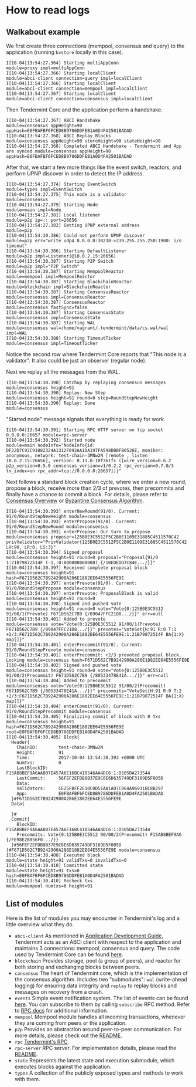 # How to read logs

## Walkabout example

We first create three connections (mempool, consensus and query) to the
application (running `kvstore` locally in this case).

    I[10-04|13:54:27.364] Starting multiAppConn                        module=proxy impl=multiAppConn
    I[10-04|13:54:27.366] Starting localClient                         module=abci-client connection=query impl=localClient
    I[10-04|13:54:27.366] Starting localClient                         module=abci-client connection=mempool impl=localClient
    I[10-04|13:54:27.367] Starting localClient                         module=abci-client connection=consensus impl=localClient

Then Tendermint Core and the application perform a handshake.

    I[10-04|13:54:27.367] ABCI Handshake                               module=consensus appHeight=90 appHash=E0FBAFBF6FCED8B9786DDFEB1A0D4FA2501BADAD
    I[10-04|13:54:27.368] ABCI Replay Blocks                           module=consensus appHeight=90 storeHeight=90 stateHeight=90
    I[10-04|13:54:27.368] Completed ABCI Handshake - Tendermint and App are synced module=consensus appHeight=90 appHash=E0FBAFBF6FCED8B9786DDFEB1A0D4FA2501BADAD

After that, we start a few more things like the event switch, reactors,
and perform UPNP discover in order to detect the IP address.

    I[10-04|13:54:27.374] Starting EventSwitch                         module=types impl=EventSwitch
    I[10-04|13:54:27.375] This node is a validator                     module=consensus
    I[10-04|13:54:27.379] Starting Node                                module=main impl=Node
    I[10-04|13:54:27.381] Local listener                               module=p2p ip=:: port=26656
    I[10-04|13:54:27.382] Getting UPNP external address                module=p2p
    I[10-04|13:54:30.386] Could not perform UPNP discover              module=p2p err="write udp4 0.0.0.0:38238->239.255.255.250:1900: i/o timeout"
    I[10-04|13:54:30.386] Starting DefaultListener                     module=p2p impl=Listener(@10.0.2.15:26656)
    I[10-04|13:54:30.387] Starting P2P Switch                          module=p2p impl="P2P Switch"
    I[10-04|13:54:30.387] Starting MempoolReactor                      module=mempool impl=MempoolReactor
    I[10-04|13:54:30.387] Starting BlockchainReactor                   module=blockchain impl=BlockchainReactor
    I[10-04|13:54:30.387] Starting ConsensusReactor                    module=consensus impl=ConsensusReactor
    I[10-04|13:54:30.387] ConsensusReactor                             module=consensus fastSync=false
    I[10-04|13:54:30.387] Starting ConsensusState                      module=consensus impl=ConsensusState
    I[10-04|13:54:30.387] Starting WAL                                 module=consensus wal=/home/vagrant/.tendermint/data/cs.wal/wal impl=WAL
    I[10-04|13:54:30.388] Starting TimeoutTicker                       module=consensus impl=TimeoutTicker

Notice the second row where Tendermint Core reports that "This node is a
validator". It also could be just an observer (regular node).

Next we replay all the messages from the WAL.

    I[10-04|13:54:30.390] Catchup by replaying consensus messages      module=consensus height=91
    I[10-04|13:54:30.390] Replay: New Step                             module=consensus height=91 round=0 step=RoundStepNewHeight
    I[10-04|13:54:30.390] Replay: Done                                 module=consensus

"Started node" message signals that everything is ready for work.

    I[10-04|13:54:30.391] Starting RPC HTTP server on tcp socket 0.0.0.0:26657 module=rpc-server
    I[10-04|13:54:30.392] Started node                                 module=main nodeInfo="NodeInfo{id: DF22D7C92C91082324A1312F092AA1DA197FA598DBBFB6526E, moniker: anonymous, network: test-chain-3MNw2N [remote , listen 10.0.2.15:26656], version: 0.11.0-10f361fc ([wire_version=0.6.2 p2p_version=0.5.0 consensus_version=v1/0.2.2 rpc_version=0.7.0/3 tx_index=on rpc_addr=tcp://0.0.0.0:26657])}"

Next follows a standard block creation cycle, where we enter a new
round, propose a block, receive more than 2/3 of prevotes, then
precommits and finally have a chance to commit a block. For details,
please refer to [Consensus
Overview](./introduction.md#consensus-overview) or [Byzantine Consensus
Algorithm](./spec/consensus).

    I[10-04|13:54:30.393] enterNewRound(91/0). Current: 91/0/RoundStepNewHeight module=consensus
    I[10-04|13:54:30.393] enterPropose(91/0). Current: 91/0/RoundStepNewRound module=consensus
    I[10-04|13:54:30.393] enterPropose: Our turn to propose            module=consensus proposer=125B0E3C5512F5C2B0E1109E31885C4511570C42 privValidator="PrivValidator{125B0E3C5512F5C2B0E1109E31885C4511570C42 LH:90, LR:0, LS:3}"
    I[10-04|13:54:30.394] Signed proposal                              module=consensus height=91 round=0 proposal="Proposal{91/0 1:21B79872514F (-1,:0:000000000000) {/10EDEDD7C84E.../}}"
    I[10-04|13:54:30.397] Received complete proposal block             module=consensus height=91 hash=F671D562C7B9242900A286E1882EE64E5556FE9E
    I[10-04|13:54:30.397] enterPrevote(91/0). Current: 91/0/RoundStepPropose module=consensus
    I[10-04|13:54:30.397] enterPrevote: ProposalBlock is valid         module=consensus height=91 round=0
    I[10-04|13:54:30.398] Signed and pushed vote                       module=consensus height=91 round=0 vote="Vote{0:125B0E3C5512 91/00/1(Prevote) F671D562C7B9 {/89047FFC21D8.../}}" err=null
    I[10-04|13:54:30.401] Added to prevote                             module=consensus vote="Vote{0:125B0E3C5512 91/00/1(Prevote) F671D562C7B9 {/89047FFC21D8.../}}" prevotes="VoteSet{H:91 R:0 T:1 +2/3:F671D562C7B9242900A286E1882EE64E5556FE9E:1:21B79872514F BA{1:X} map[]}"
    I[10-04|13:54:30.401] enterPrecommit(91/0). Current: 91/0/RoundStepPrevote module=consensus
    I[10-04|13:54:30.401] enterPrecommit: +2/3 prevoted proposal block. Locking module=consensus hash=F671D562C7B9242900A286E1882EE64E5556FE9E
    I[10-04|13:54:30.402] Signed and pushed vote                       module=consensus height=91 round=0 vote="Vote{0:125B0E3C5512 91/00/2(Precommit) F671D562C7B9 {/80533478E41A.../}}" err=null
    I[10-04|13:54:30.404] Added to precommit                           module=consensus vote="Vote{0:125B0E3C5512 91/00/2(Precommit) F671D562C7B9 {/80533478E41A.../}}" precommits="VoteSet{H:91 R:0 T:2 +2/3:F671D562C7B9242900A286E1882EE64E5556FE9E:1:21B79872514F BA{1:X} map[]}"
    I[10-04|13:54:30.404] enterCommit(91/0). Current: 91/0/RoundStepPrecommit module=consensus
    I[10-04|13:54:30.405] Finalizing commit of block with 0 txs        module=consensus height=91 hash=F671D562C7B9242900A286E1882EE64E5556FE9E root=E0FBAFBF6FCED8B9786DDFEB1A0D4FA2501BADAD
    I[10-04|13:54:30.405] Block{
      Header{
        ChainID:        test-chain-3MNw2N
        Height:         91
        Time:           2017-10-04 13:54:30.393 +0000 UTC
        NumTxs:         0
        LastBlockID:    F15AB8BEF9A6AAB07E457A6E16BC410546AA4DC6:1:D505DA273544
        LastCommit:     56FEF2EFDB8B37E9C6E6D635749DF3169D5F005D
        Data:
        Validators:     CE25FBFF2E10C0D51AA1A07C064A96931BC8B297
        App:            E0FBAFBF6FCED8B9786DDFEB1A0D4FA2501BADAD
      }#F671D562C7B9242900A286E1882EE64E5556FE9E
      Data{

      }#
      Commit{
        BlockID:    F15AB8BEF9A6AAB07E457A6E16BC410546AA4DC6:1:D505DA273544
        Precommits: Vote{0:125B0E3C5512 90/00/2(Precommit) F15AB8BEF9A6 {/FE98E2B956F0.../}}
      }#56FEF2EFDB8B37E9C6E6D635749DF3169D5F005D
    }#F671D562C7B9242900A286E1882EE64E5556FE9E module=consensus
    I[10-04|13:54:30.408] Executed block                               module=state height=91 validTxs=0 invalidTxs=0
    I[10-04|13:54:30.410] Committed state                              module=state height=91 txs=0 hash=E0FBAFBF6FCED8B9786DDFEB1A0D4FA2501BADAD
    I[10-04|13:54:30.410] Recheck txs                                  module=mempool numtxs=0 height=91

## List of modules

Here is the list of modules you may encounter in Tendermint's log and a
little overview what they do.

-   `abci-client` As mentioned in [Application Development Guide](./app-development.md),    Tendermint acts as an ABCI
    client with respect to the application and maintains 3 connections:
    mempool, consensus and query. The code used by Tendermint Core can
    be found [here](https://github.com/tendermint/tendermint/tree/develop/abci/client).
-   `blockchain` Provides storage, pool (a group of peers), and reactor
    for both storing and exchanging blocks between peers.
-   `consensus` The heart of Tendermint core, which is the
    implementation of the consensus algorithm. Includes two
    "submodules": `wal` (write-ahead logging) for ensuring data
    integrity and `replay` to replay blocks and messages on recovery
    from a crash.
-   `events` Simple event notification system. The list of events can be
    found
    [here](https://github.com/tendermint/tendermint/blob/master/types/events.go).
    You can subscribe to them by calling `subscribe` RPC method. Refer
    to [RPC docs](./specification/rpc.md) for additional information.
-   `mempool` Mempool module handles all incoming transactions, whenever
    they are coming from peers or the application.
-   `p2p` Provides an abstraction around peer-to-peer communication. For
    more details, please check out the
    [README](https://github.com/tendermint/tendermint/blob/master/p2p/README.md).
-   `rpc` [Tendermint's RPC](./specification/rpc.md).
-   `rpc-server` RPC server. For implementation details, please read the
    [README](https://github.com/tendermint/tendermint/blob/master/rpc/lib/README.md).
-   `state` Represents the latest state and execution submodule, which
    executes blocks against the application.
-   `types` A collection of the publicly exposed types and methods to
    work with them.
